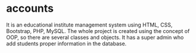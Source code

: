 # accounts
It is an educational institute management system using HTML, CSS, Bootstrap, PHP, MySQL. The whole project is created using the concept of OOP, so there are several classes and objects. It has a super admin who add students proper information in the database. 
